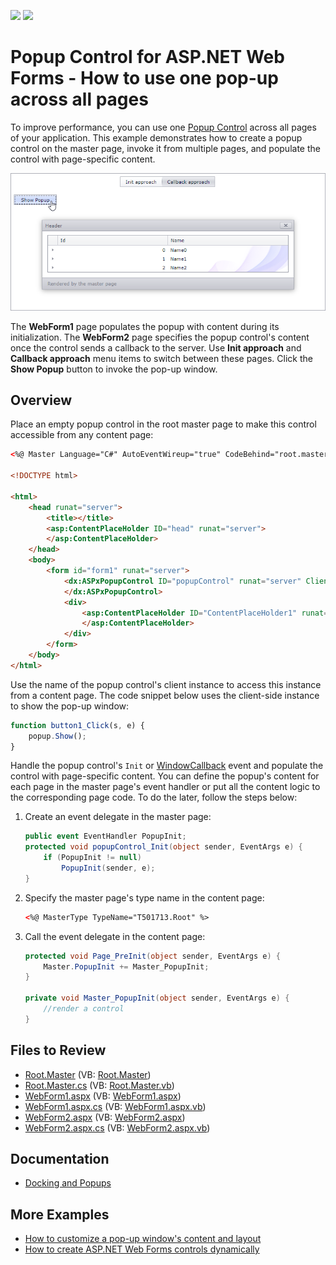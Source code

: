 <!-- default badges list -->
[![](https://img.shields.io/badge/Open_in_DevExpress_Support_Center-FF7200?style=flat-square&logo=DevExpress&logoColor=white)](https://supportcenter.devexpress.com/ticket/details/T501713)
[![](https://img.shields.io/badge/📖_How_to_use_DevExpress_Examples-e9f6fc?style=flat-square)](https://docs.devexpress.com/GeneralInformation/403183)
<!-- default badges end -->
# Popup Control for ASP.NET Web Forms - How to use one pop-up across all pages

To improve performance, you can use one [Popup Control](https://docs.devexpress.com/AspNet/3582/components/docking-and-popups/popup-control) across all pages of your application. This example demonstrates how to create a popup control on the master page, invoke it from multiple pages, and populate the control with page-specific content.

![Popup Window](popup.png)

The **WebForm1** page populates the popup with content during its initialization. The **WebForm2** page specifies the popup control's content once the control sends a callback to the server. Use **Init approach** and **Callback approach** menu items to switch between these pages. Click the **Show Popup** button to invoke the pop-up window.

## Overview

Place an empty popup control in the root master page to make this control accessible from any content page:

```aspx
<%@ Master Language="C#" AutoEventWireup="true" CodeBehind="root.master.cs" Inherits="T501708_1.root" %>

<!DOCTYPE html>

<html>
    <head runat="server">
        <title></title>
        <asp:ContentPlaceHolder ID="head" runat="server">
        </asp:ContentPlaceHolder>
    </head>
    <body>
        <form id="form1" runat="server">
            <dx:ASPxPopupControl ID="popupControl" runat="server" ClientInstanceName="popup" >
            </dx:ASPxPopupControl>
            <div>
                <asp:ContentPlaceHolder ID="ContentPlaceHolder1" runat="server">
                </asp:ContentPlaceHolder>
            </div>
        </form>
    </body>
</html>
```

Use the name of the popup control's client instance to access this instance from a content page. The code snippet below uses the client-side instance to show the pop-up window:

```js
function button1_Click(s, e) {
    popup.Show();
}
```

Handle the popup control's `Init` or [WindowCallback](https://docs.devexpress.com/AspNet/DevExpress.Web.ASPxPopupControlBase.WindowCallback) event and populate the control with page-specific content. You can define the popup's content for each page in the master page's event handler or put all the content logic to the corresponding page code. To do the later, follow the steps below:

1. Create an event delegate in the master page:

    ```cs
    public event EventHandler PopupInit;  
    protected void popupControl_Init(object sender, EventArgs e) {
        if (PopupInit != null)
            PopupInit(sender, e);
    }
   ```
2. Specify the master page's type name in the content page:
    ```aspx
    <%@ MasterType TypeName="T501713.Root" %>  
    ```

3. Call the event delegate in the content page:

    ```cs
    protected void Page_PreInit(object sender, EventArgs e) {  
        Master.PopupInit += Master_PopupInit;  
    }

    private void Master_PopupInit(object sender, EventArgs e) {  
        //render a control  
    }  
    ```

## Files to Review

* [Root.Master](./CS/T501713/Root.Master) (VB: [Root.Master](./VB/T501713/Root.Master))
* [Root.Master.cs](./CS/T501713/Root.Master.cs) (VB: [Root.Master.vb](./VB/T501713/Root.Master.vb))
* [WebForm1.aspx](./CS/T501713/WebForm1.aspx) (VB: [WebForm1.aspx](./VB/T501713/WebForm1.aspx))
* [WebForm1.aspx.cs](./CS/T501713/WebForm1.aspx.cs) (VB: [WebForm1.aspx.vb](./VB/T501713/WebForm1.aspx.vb))
* [WebForm2.aspx](./CS/T501713/WebForm2.aspx) (VB: [WebForm2.aspx](./VB/T501713/WebForm2.aspx))
* [WebForm2.aspx.cs](./CS/T501713/WebForm2.aspx.cs) (VB: [WebForm2.aspx.vb](./VB/T501713/WebForm2.aspx.vb))

## Documentation

- [Docking and Popups](https://docs.devexpress.com/AspNet/14830/components/docking-and-popups)

## More Examples

- [How to customize a pop-up window's content and layout](https://github.com/DevExpress-Examples/asp-net-web-forms-popup-customize-content-and-layout)
- [How to create ASP.NET Web Forms controls dynamically](https://github.com/DevExpress-Examples/asp-net-web-forms-create-controls-dynamically)

